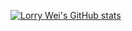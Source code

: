 [![Lorry Wei's GitHub stats](https://github-readme-stats.vercel.app/api?username=theOGcat&theme=darcula&show_icons=true)](https://github.com/anuraghazra/github-readme-stats)
